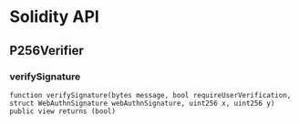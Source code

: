 # Solidity API

## P256Verifier

### verifySignature

```solidity
function verifySignature(bytes message, bool requireUserVerification, struct WebAuthnSignature webAuthnSignature, uint256 x, uint256 y) public view returns (bool)
```

